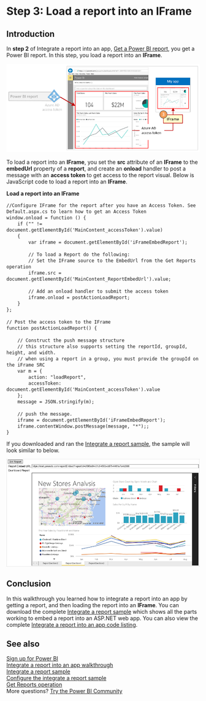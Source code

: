 <properties
   pageTitle="Load a Power BI report into an IFrame"
   description="Walkthrough to Integrate a report into an app - Load a report into an IFrame"
   services="powerbi"
   documentationCenter=""
   authors="guyinacube"
   manager="mblythe"
   backup=""
   editor=""
   tags=""
   qualityFocus="monitoring"
   qualityDate=""/>

<tags
   ms.service="powerbi"
   ms.devlang="NA"
   ms.topic="get-started-article"
   ms.tgt_pltfrm="NA"
   ms.workload="powerbi"
   ms.date="08/23/2016"
   ms.author="asaxton"/>

# Step 3: Load a report into an IFrame

## Introduction

In **step 2** of Integrate a report into an app, [Get a Power BI report](powerbi-developer-integrate-report-get-report.md), you get a Power BI report. In this step, you load a report into an **IFrame**.

![](media\powerbi-developer-integrate-report\integrate-report-load-report-iframe.png)

To load a report into an **IFrame**, you set the **src** attribute of an **IFrame** to the **embedUrl** property of a **report**, and create an **onload** handler to post a message with an **access token** to get access to the report visual. Below is JavaScript code to load a report into an **IFrame**.

**Load a report into an IFrame**

```
//Configure IFrame for the report after you have an Access Token. See Default.aspx.cs to learn how to get an Access Token
window.onload = function () {
    if ("" != document.getElementById('MainContent_accessToken').value)
    {
        var iframe = document.getElementById('iFrameEmbedReport');

        // To load a Report do the following:
        // Set the IFrame source to the EmbedUrl from the Get Reports operation
        iframe.src = document.getElementById('MainContent_ReportEmbedUrl').value;

        // Add an onload handler to submit the access token
        iframe.onload = postActionLoadReport;
    }
};

// Post the access token to the IFrame
function postActionLoadReport() {

    // Construct the push message structure
    // this structure also supports setting the reportId, groupId, height, and width.
    // when using a report in a group, you must provide the groupId on the iFrame SRC
    var m = {
        action: "loadReport",
        accessToken: document.getElementById('MainContent_accessToken').value
    };
    message = JSON.stringify(m);

    // push the message.
    iframe = document.getElementById('iFrameEmbedReport');
    iframe.contentWindow.postMessage(message, "*");;
}
```

If you downloaded and ran the [Integrate a report sample](https://github.com/Microsoft/PowerBI-CSharp/tree/master/samples/webforms/integrate-report-web-app), the sample will look similar to below.

![](media\powerbi-developer-integrate-report\integrate-report-sample.png)

## Conclusion
In this walkthrough you learned how to integrate a report into an app by getting a report, and then loading the report into an **IFrame**. You can download the complete [Integrate a report sample](https://github.com/Microsoft/PowerBI-CSharp/tree/master/samples/webforms/integrate-report-web-app)  which shows all the parts working to embed a report into an ASP.NET web app. You can also view the complete [Integrate a report into an app code listing](powerbi-developer-integrate-report-code.md).

## See also

[Sign up for Power BI](powerbi-admin-free-with-custom-azure-directory.md)  
[Integrate a report into an app walkthrough](powerbi-developer-integrate-report.md)  
[Integrate a report sample](https://github.com/Microsoft/PowerBI-CSharp/tree/master/samples/webforms/integrate-report-web-app)  
[Configure the integrate a report sample](powerbi-developer-integrate-report-register.md#configure-sample)  
[Get Reports operation](https://msdn.microsoft.com/library/mt634543.aspx)  
More questions? [Try the Power BI Community](http://community.powerbi.com/)